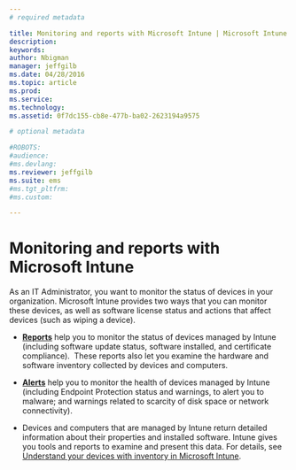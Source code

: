 ```yaml
---
# required metadata

title: Monitoring and reports with Microsoft Intune | Microsoft Intune
description:
keywords:
author: Nbigman
manager: jeffgilb
ms.date: 04/28/2016
ms.topic: article
ms.prod:
ms.service:
ms.technology:
ms.assetid: 0f7dc155-cb8e-477b-ba02-2623194a9575

# optional metadata

#ROBOTS:
#audience:
#ms.devlang:
ms.reviewer: jeffgilb
ms.suite: ems
#ms.tgt_pltfrm:
#ms.custom:

---
```


# Monitoring and reports with Microsoft Intune
As an IT Administrator, you want to monitor the status of devices in your organization. Microsoft Intune provides two ways that you can monitor these devices, as well as software license status and actions that affect devices (such as wiping a device).

-   **[Reports](understand-microsoft-intune-operations-by-using-reports.md)** help you to monitor the status of devices managed by Intune (including software update status, software installed, and certificate compliance). 
     These reports also let you examine the hardware and software inventory collected by devices and computers.

-   **[Alerts](get-notified-by-microsoft-intune-alerts.md)** help you to monitor the health of devices managed by Intune (including Endpoint Protection status and warnings, to alert you to malware; and warnings related to scarcity of disk space or network connectivity).

-   Devices and computers that are managed by Intune return detailed information about their properties and installed software.  Intune gives you tools and reports to examine and present this data. For details, see [Understand your devices with inventory in Microsoft Intune](understand-your-devices-with-inventory-in-microsoft-intune.md).

